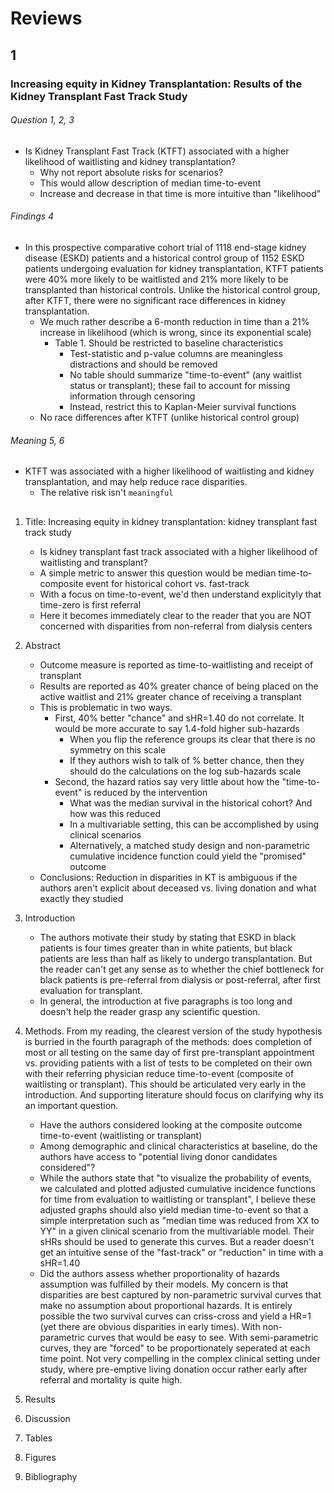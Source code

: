 # Reviews

## 1

### Increasing equity in Kidney Transplantation: Results of the Kidney Transplant Fast Track Study

###### Question 1, 2, 3 
- Is Kidney Transplant Fast Track (KTFT) associated with a higher likelihood of waitlisting and kidney transplantation?
   - Why not report absolute risks for scenarios?
   - This would allow description of median time-to-event
   - Increase and decrease in that time is more intuitive than "likelihood"  

###### Findings 4
- In this prospective comparative cohort trial of 1118 end-stage kidney disease (ESKD) patients and a historical control group of 1152 ESKD patients undergoing evaluation for kidney transplantation, KTFT patients were 40% more likely to be waitlisted and 21% more likely to be transplanted than historical controls. Unlike the historical control group, after KTFT, there were no significant race differences in kidney transplantation.
   - We much rather describe a 6-month reduction in time than a 21% increase in likelihood (which is wrong, since its exponential scale)
      - Table 1. Should be restricted to baseline characteristics
         - Test-statistic and p-value columns are meaningless distractions and should be removed
         - No table should summarize "time-to-event" (any waitlist status or transplant); these fail to account for missing information through censoring
         - Instead, restrict this to Kaplan-Meier survival functions
   - No race differences after KTFT (unlike historical control group) 

###### Meaning 5, 6
- KTFT was associated with a higher likelihood of waitlisting and kidney transplantation, and may help reduce race disparities.
   - The relative risk isn't `meaningful`


##

1. Title: Increasing equity in kidney transplantation: kidney transplant fast track study
   - Is kidney transplant fast track associated with a higher likelihood of waitlisting and transplant? 
   - A simple metric to answer this question would be median time-to-composite event for historical cohort vs. fast-track
   - With a focus on time-to-event, we'd then understand explicityly that time-zero is first referral
   - Here it becomes immediately clear to the reader that you are NOT concerned with disparities from non-referral from dialysis centers

2. Abstract
   - Outcome measure is reported as time-to-waitlisting and receipt of transplant
   - Results are reported as 40% greater chance of being placed on the active waitlist and 21% greater chance of receiving a transplant
   - This is problematic in two ways.
      - First, 40% better "chance" and sHR=1.40 do not correlate. It would be more accurate to say 1.4-fold higher sub-hazards 
         - When you flip the reference groups its clear that there is no symmetry on this scale
         - If they authors wish to talk of % better chance, then they should do the calculations on the log sub-hazards scale
      - Second, the hazard ratios say very little about how the "time-to-event" is reduced by the intervention
         - What was the median survival in the historical cohort? And how was this reduced
         - In a multivariable setting, this can be accomplished by using clinical scenarios
         - Alternatively, a matched study design and non-parametric cumulative incidence function could yield the "promised" outcome 
   - Conclusions: Reduction in disparities in KT is ambiguous if the authors aren't explicit about deceased vs. living donation and what exactly they studied
4. Introduction
   - The authors motivate their study by stating that ESKD in black patients is four times greater than in white patients, but black patients are less than half as likely to undergo transplantation. But the reader can't get any sense as to whether the chief bottleneck for black patients is pre-referral from dialysis or post-referral, after first evaluation for transplant.
   - In general, the introduction at five paragraphs is too long and doesn't help the reader grasp any scientific question.
6. Methods. From my reading, the clearest version of the study hypothesis is burried in the fourth paragraph of the methods: does completion of most or all testing on the same day of first pre-transplant appointment vs. providing patients with a list of tests to be completed on their own with their referring physician reduce time-to-event (composite of waitlisting or transplant). This should be articulated very early in the introduction. And supporting literature should focus on clarifying why its an important question.
   - Have the authors considered looking at the composite outcome time-to-event (waitlisting or transplant)
   - Among demographic and clinical characteristics at baseline, do the authors have access to "potential living donor candidates considered"?
   - While the authors state that "to visualize the probability of events, we calculated and plotted adjusted cumulative incidence functions for time from evaluation to waitlisting or transplant", I believe these adjusted graphs should also yield median time-to-event so that a simple interpretation such as "median time was reduced from XX to YY" in a given clinical scenario from the multivariable model. Their sHRs should be used to generate this curves. But a reader doesn't get an intuitive sense of the "fast-track" or "reduction" in time with a sHR=1.40
   - Did the authors assess whether proportionality of hazards assumption was fulfilled by their models. My concern is that disparities are best captured by non-parametric survival curves that make no assumption about proportional hazards. It is entirely possible the two survival curves can criss-cross and yield a HR=1 (yet there are obvious disparities in early times). With non-parametric curves that would be easy to see. With semi-parametric curves, they are "forced" to be proportionately seperated at each time point. Not very compelling in the complex clinical setting under study, where pre-emptive living donation occur rather early after referral and mortality is quite high.
8. Results
9. Discussion
10. Tables
11. Figures
12. Bibliography
